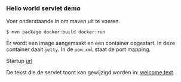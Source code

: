 ### Hello world servlet demo

Voer onderstaande in om maven uit te voeren.

```shell
$ mvn package docker:build docker:run
```

Er wordt een image aangemaakt en een container opgestart. In deze container daait <code>jetty</code>. In de <code>pom.xml</code> staat de port mapping.

Startup [url](https://localhost:8081/)

De tekst die de servlet toont kan gewijzigd worden in: [welcome.text](./src/main/docker/welcome.txt).
